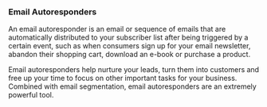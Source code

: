 ### Email Autoresponders

An email autoresponder is an email or sequence of emails that are automatically distributed to your subscriber list after being triggered by a certain event, such as when consumers sign up for your email newsletter, abandon their shopping cart, download an e-book or purchase a product.

Email autoresponders help nurture your leads, turn them into customers and free up your time to focus on other important tasks for your business. Combined with email segmentation, email autoresponders are an extremely powerful tool.

